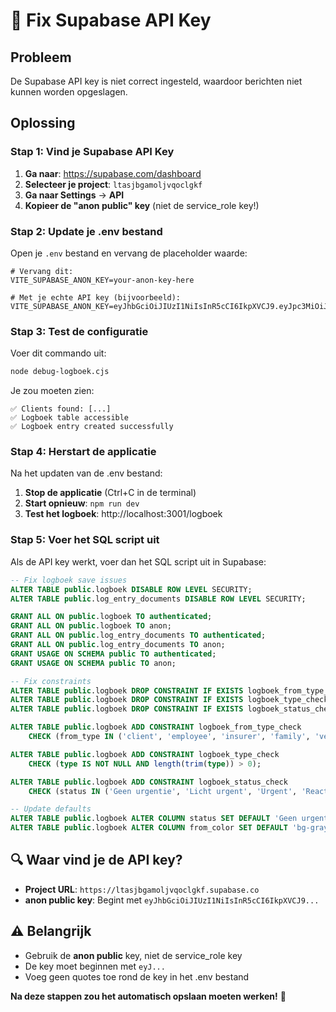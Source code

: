 # 🔑 Fix Supabase API Key

## Probleem
De Supabase API key is niet correct ingesteld, waardoor berichten niet kunnen worden opgeslagen.

## Oplossing

### Stap 1: Vind je Supabase API Key
1. **Ga naar**: https://supabase.com/dashboard
2. **Selecteer je project**: `ltasjbgamoljvqoclgkf`
3. **Ga naar Settings** → **API**
4. **Kopieer de "anon public" key** (niet de service_role key!)

### Stap 2: Update je .env bestand
Open je `.env` bestand en vervang de placeholder waarde:

```env
# Vervang dit:
VITE_SUPABASE_ANON_KEY=your-anon-key-here

# Met je echte API key (bijvoorbeeld):
VITE_SUPABASE_ANON_KEY=eyJhbGciOiJIUzI1NiIsInR5cCI6IkpXVCJ9.eyJpc3MiOiJzdXBhYmFzZSIsInJlZiI6Imx0YXNqYmdhbW9sanZxb2NsZ2tmIiwicm9sZSI6ImFub24iLCJpYXQiOjE3MzQ5NzI4MDAsImV4cCI6MjA1MDU0ODgwMH0.abc123...
```

### Stap 3: Test de configuratie
Voer dit commando uit:

```bash
node debug-logboek.cjs
```

Je zou moeten zien:
```
✅ Clients found: [...]
✅ Logboek table accessible
✅ Logboek entry created successfully
```

### Stap 4: Herstart de applicatie
Na het updaten van de .env bestand:

1. **Stop de applicatie** (Ctrl+C in de terminal)
2. **Start opnieuw**: `npm run dev`
3. **Test het logboek**: http://localhost:3001/logboek

### Stap 5: Voer het SQL script uit
Als de API key werkt, voer dan het SQL script uit in Supabase:

```sql
-- Fix logboek save issues
ALTER TABLE public.logboek DISABLE ROW LEVEL SECURITY;
ALTER TABLE public.log_entry_documents DISABLE ROW LEVEL SECURITY;

GRANT ALL ON public.logboek TO authenticated;
GRANT ALL ON public.logboek TO anon;
GRANT ALL ON public.log_entry_documents TO authenticated;
GRANT ALL ON public.log_entry_documents TO anon;
GRANT USAGE ON SCHEMA public TO authenticated;
GRANT USAGE ON SCHEMA public TO anon;

-- Fix constraints
ALTER TABLE public.logboek DROP CONSTRAINT IF EXISTS logboek_from_type_check;
ALTER TABLE public.logboek DROP CONSTRAINT IF EXISTS logboek_type_check;
ALTER TABLE public.logboek DROP CONSTRAINT IF EXISTS logboek_status_check;

ALTER TABLE public.logboek ADD CONSTRAINT logboek_from_type_check 
    CHECK (from_type IN ('client', 'employee', 'insurer', 'family', 'verzekeraar'));

ALTER TABLE public.logboek ADD CONSTRAINT logboek_type_check 
    CHECK (type IS NOT NULL AND length(trim(type)) > 0);

ALTER TABLE public.logboek ADD CONSTRAINT logboek_status_check 
    CHECK (status IN ('Geen urgentie', 'Licht urgent', 'Urgent', 'Reactie nodig', 'Afgehandeld', 'In behandeling'));

-- Update defaults
ALTER TABLE public.logboek ALTER COLUMN status SET DEFAULT 'Geen urgentie';
ALTER TABLE public.logboek ALTER COLUMN from_color SET DEFAULT 'bg-gray-500';
```

## 🔍 Waar vind je de API key?
- **Project URL**: `https://ltasjbgamoljvqoclgkf.supabase.co`
- **anon public key**: Begint met `eyJhbGciOiJIUzI1NiIsInR5cCI6IkpXVCJ9...`

## ⚠️ Belangrijk
- Gebruik de **anon public** key, niet de service_role key
- De key moet beginnen met `eyJ...`
- Voeg geen quotes toe rond de key in het .env bestand

**Na deze stappen zou het automatisch opslaan moeten werken!** 🚀 